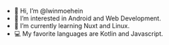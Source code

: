 - 👋 Hi, I’m @lwinmoehein
- 👀 I’m interested in Android and Web Development.
- 🌱 I’m currently learning Nuxt and Linux.
- 💻 My favorite languages are Kotlin and Javascript.


<!---
lwinmoehein/lwinmoehein is a ✨ special ✨ repository because its `README.md` (this file) appears on your GitHub profile.
You can click the Preview link to take a look at your changes.
--->
